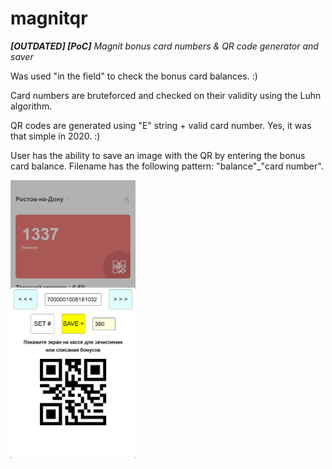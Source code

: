 # magnitqr

***[OUTDATED] [PoC]** Magnit bonus card numbers &amp; QR code generator and saver*

Was used "in the field" to check the bonus card balances. :)

Card numbers are bruteforced and checked on their validity using the Luhn algorithm.

QR codes are generated using "E" string + valid card number. Yes, it was that simple in 2020. :)

User has the ability to save an image with the QR by entering the bonus card balance. Filename has the following pattern: "balance"_"card number".

<img src="https://github.com/rdavydov/magnitqr/blob/main/screenshot.jpeg?raw=true" alt="screenshot" width="200"/>
